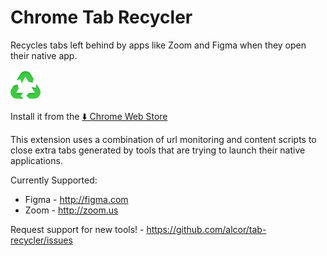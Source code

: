 
# Chrome Tab Recycler
Recycles tabs left behind by apps like Zoom and Figma when they open their native app.

![Tab Recycler Logo](https://github.com/alcor/tab-recycler/raw/master/src/img/icon48.png)

Install it from the [⬇️ Chrome Web Store](https://chrome.google.com/webstore/detail/nbcnplijgopjihcgplgbhagnpopnomdi/)

This extension uses a combination of url monitoring and content scripts to close extra tabs generated by tools that are trying to launch their native applications.

Currently Supported:
- Figma - http://figma.com
- Zoom - http://zoom.us

Request support for new tools! - https://github.com/alcor/tab-recycler/issues
